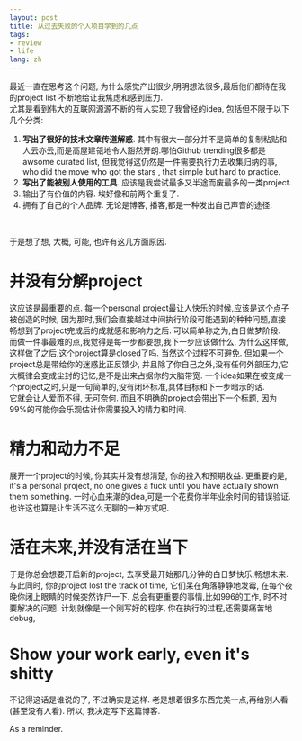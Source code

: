 ```yaml
---
layout: post
title: 从过去失败的个人项目学到的几点
tags:
- review
- life
lang: zh
---
```


最近一直在思考这个问题, 为什么感觉产出很少,明明想法很多,最后他们都待在我的project list 不断地给让我焦虑和感到压力.
<br>
尤其是看到伟大的互联网源源不断的有人实现了我曾经的idea, 包括但不限于以下几个分类:
1.  **写出了很好的技术文章传道解惑**.  其中有很大一部分并不是简单的复制粘贴和人云亦云,而是高屋建瓴地令人豁然开朗.哪怕Github trending很多都是awsome curated list, 但我觉得这仍然是一件需要执行力去收集归纳的事, who did the move who got the stars , that simple but hard to practice. 
2.  **写出了能被别人使用的工具**.  应该是我尝试最多又半途而废最多的一类project.
3.  输出了有价值的内容. 埃好像和前两个重复了.
4.  拥有了自己的个人品牌. 无论是博客, 播客,都是一种发出自己声音的途径. 
<br>



于是想了想, 大概, 可能, 也许有这几方面原因.
# 并没有分解project
这应该是最重要的点. 每一个personal project最让人快乐的时候,应该是这个点子被创造的时候, 因为那时,我们会直接越过中间执行阶段可能遇到的种种问题,直接畅想到了project完成后的成就感和影响力之后. 可以简单称之为,白日做梦阶段.
<br>
而做一件事最难的点,我觉得是每一步都要想,我下一步应该做什么, 为什么这样做, 这样做了之后,这个project算是closed了吗. 当然这个过程不可避免. 但如果一个project总是带给你的迷惑比正反馈少, 并且除了你自己之外,没有任何外部压力,它大概律会变成尘封的记忆,是不是出来占据你的大脑带宽.
一个idea如果在被变成一个project之时,只是一句简单的,没有闭环标准,具体目标和下一步暗示的话.
<br>
它就会让人爱而不得, 无可奈何. 而且不明确的project会带出下一个标题, 因为99%的可能你会乐观估计你需要投入的精力和时间.
 
# 精力和动力不足
展开一个project的时候, 你其实并没有想清楚, 你的投入和预期收益.
更重要的是, it's a personal project, no one gives a fuck until you have actually shown them something.
一时心血来潮的idea,可是一个花费你半年业余时间的错误验证. 也许这也算是让生活不这么无聊的一种方式吧.
# 活在未来,并没有活在当下
于是你总会想要开启新的project, 去享受最开始那几分钟的白日梦快乐,畅想未来.
与此同时, 你的project lost the track of time, 它们呆在角落静静地发霉, 在每个夜晚你闭上眼睛的时候突然诈尸一下.
总会有更重要的事情,比如996的工作, 时不时要解决的问题. 计划就像是一个刚写好的程序, 你在执行的过程,还需要痛苦地debug, 
# Show your work early, even it's shitty
不记得这话是谁说的了, 不过确实是这样. 老是想着很多东西完美一点,再给别人看(甚至没有人看). 所以, 我决定写下这篇博客. 

As a reminder.
